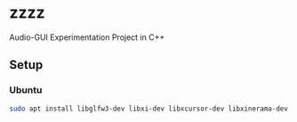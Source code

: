 # zzzz
Audio-GUI Experimentation Project in C++

## Setup
### Ubuntu
```sh
sudo apt install libglfw3-dev libxi-dev libxcursor-dev libxinerama-dev libxrandr-dev libx11-dev g++ cmake
```